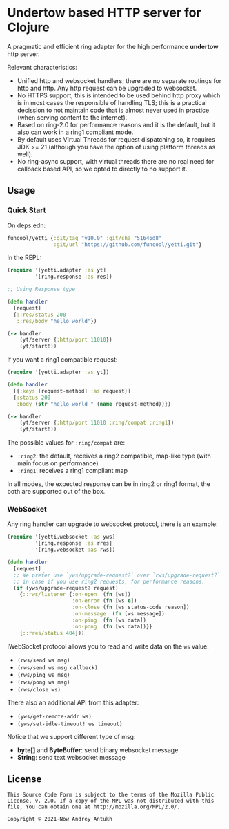 # Undertow based HTTP server for Clojure

A pragmatic and efficient ring adapter for the high performance
**undertow** http server.

Relevant characteristics:

- Unified http and websocket handlers; there are no separate routings
  for http and http. Any http request can be upgraded to websocket.
- No HTTPS support; this is intended to be used behind http proxy
  which is in most cases the responsible of handling TLS; this is a
  practical decission to not maintain code that is almost never used
  in practice (when serving content to the internet).
- Based on ring-2.0 for performance reasons and it is the default, but
  it also can work in a ring1 compliant mode.
- By default uses Virtual Threads for request dispatching so, it
  requires JDK >= 21 (although you have the option of using platform
  threads as well).
- No ring-async support, with virtual threads there are no real need
  for callback based API, so we opted to directly to no support it.


## Usage

### Quick Start

On deps.edn:

```clojure
funcool/yetti {:git/tag "v10.0" :git/sha "51646d8"
               :git/url "https://github.com/funcool/yetti.git"}
```

In the REPL:

```clojure
(require '[yetti.adapter :as yt]
         '[ring.response :as res])

;; Using Response type

(defn handler
  [request]
  {::res/status 200
   ::res/body "hello world"})

(-> handler
    (yt/server {:http/port 11010})
    (yt/start!))
```

If you want a ring1 compatible request:

```clojure
(require '[yetti.adapter :as yt])

(defn handler
  [{:keys [request-method] :as request}]
  {:status 200
   :body (str "hello world " (name request-method))})

(-> handler
    (yt/server {:http/port 11010 :ring/compat :ring1})
    (yt/start!))
```

The possible values for `:ring/compat` are:

 - `:ring2`: the default, receives a ring2 compatible, map-like type
   (with main focus on performance)
 - `:ring1`: receives a ring1 compliant map

In all modes, the expected response can be in ring2 or ring1 format,
the both are supported out of the box.



### WebSocket

Any ring handler can upgrade to websocket protocol, there is an example:

```clojure
(require '[yetti.websocket :as yws]
         '[ring.response :as rres]
         '[ring.websocket :as rws])

(defn handler
  [request]
  ;; We prefer use `yws/upgrade-request?` over `rws/upgrade-request?`
  ;; in case if you use ring2 requests, for performance reasons.
  (if (yws/upgrade-request? request)
    {::rws/listener {:on-open  (fn [ws])
                     :on-error (fn [ws e])
                     :on-close (fn [ws status-code reason])
                     :on-message  (fn [ws message])
                     :on-ping  (fn [ws data])
                     :on-pong  (fn [ws data])}}
    {::rres/status 404}))
```

IWebSocket protocol allows you to read and write data on the `ws` value:

- `(rws/send ws msg)`
- `(rws/send ws msg callback)`
- `(rws/ping ws msg)`
- `(rws/pong ws msg)`
- `(rws/close ws)`

There also an additional API from this adapter:

- `(yws/get-remote-addr ws)`
- `(yws/set-idle-timeout! ws timeout)`


Notice that we support different type of msg:

* **byte[]** and **ByteBuffer**: send binary websocket message
* **String**: send text websocket message


## License

```
This Source Code Form is subject to the terms of the Mozilla Public
License, v. 2.0. If a copy of the MPL was not distributed with this
file, You can obtain one at http://mozilla.org/MPL/2.0/.

Copyright © 2021-Now Andrey Antukh
```
